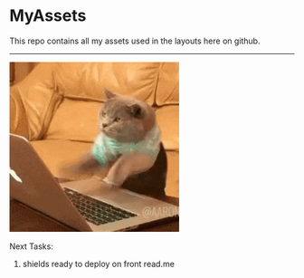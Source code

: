 # MyAssets

This repo contains all my assets used in the layouts here on github.

***
![cat](https://github.com/cinthiatengan/MyAssets/blob/main/img/catcoding.gif)

Next Tasks:<br>

1) shields ready to deploy on front read.me <br>


